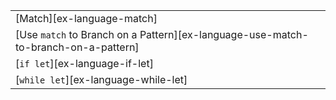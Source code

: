 ||
|--------|
| [Match][ex-language-match] |
| [Use `match` to Branch on a Pattern][ex-language-use-match-to-branch-on-a-pattern] |
| [`if let`][ex-language-if-let] |
| [`while let`][ex-language-while-let] |
